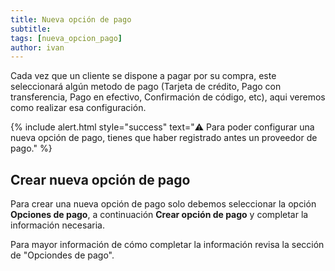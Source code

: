 ```yaml
---
title: Nueva opción de pago
subtitle: 
tags: [nueva_opcion_pago]
author: ivan
---
```

Cada vez que un cliente se dispone a pagar por su compra, este seleccionará algún metodo de pago (Tarjeta de crédito, Pago con transferencia, Pago en efectivo, Confirmación de código, etc), aqui veremos como realizar esa configuración.


{% include alert.html style="success" text="⚠️ Para poder configurar una nueva opción de pago, tienes que haber registrado antes un proveedor de pago." %}

## Crear nueva opción de pago
Para crear una nueva opción de pago solo debemos seleccionar la opción **Opciones de pago**, a continuación **Crear opción de pago** y completar la información necesaria.

Para mayor información de cómo completar la información revisa la sección de "Opciondes de pago".

